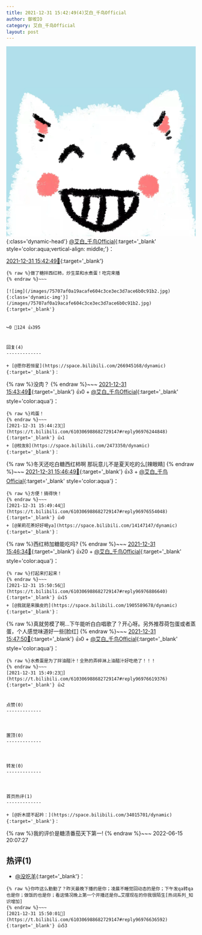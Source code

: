 ```yaml
---
title: 2021-12-31 15:42:49(4)艾白_千鸟Official
author: 御坂IO
category: 艾白_千鸟Official
layout: post
---
```


![img](/images/9ae8b9445fd0665cc014d9080156a45271be73c6.jpg){:class='dynamic-head'}
[@艾白_千鸟Official](https://space.bilibili.com/334537711/dynamic){:target='_blank' style='color:aqua;vertical-align: middle;'}：

[2021-12-31 15:42:49🔗](https://t.bilibili.com/610306988682729147){:target='_blank'}

~~~
{% raw %}做了糖拌西红柿，炒生菜和水煮蛋！吃完来播
{% endraw %}~~~

[![img](/images/75707af0a19acafe604c3ce3ec3d7ace6b0c91b2.jpg){:class='dynamic-img'}](/images/75707af0a19acafe604c3ce3ec3d7ace6b0c91b2.jpg){:target='_blank'}


↪️0 💬124 👍395


回复(4)
-------------

+ [@愿你若恒星](https://space.bilibili.com/266945168/dynamic){:target='_blank'}：
~~~
{% raw %}没肉？
{% endraw %}~~~
[2021-12-31 15:43:49🔗](https://t.bilibili.com/610306988682729147#reply96976148672){:target='_blank'} 👍0
    + [@艾白_千鸟Official](https://space.bilibili.com/334537711/dynamic){:target='_blank' style='color:aqua'}：
~~~
{% raw %}鸡蛋！
{% endraw %}~~~
[2021-12-31 15:44:23🔗](https://t.bilibili.com/610306988682729147#reply96976244848){:target='_blank'} 👍1
+ [@校友B](https://space.bilibili.com/2473350/dynamic){:target='_blank'}：
~~~
{% raw %}冬天还吃白糖西红柿啊 那玩意儿不是夏天吃的么[辣眼睛]
{% endraw %}~~~
[2021-12-31 15:46:49🔗](https://t.bilibili.com/610306988682729147#reply96976389600){:target='_blank'} 👍3
    + [@艾白_千鸟Official](https://space.bilibili.com/334537711/dynamic){:target='_blank' style='color:aqua'}：
~~~
{% raw %}方便！搞得快！
{% endraw %}~~~
[2021-12-31 15:49:44🔗](https://t.bilibili.com/610306988682729147#reply96976554048){:target='_blank'} 👍0
+ [@茉莉花茶好好喝ya](https://space.bilibili.com/14147147/dynamic){:target='_blank'}：
~~~
{% raw %}西红柿加糖能吃吗?
{% endraw %}~~~
[2021-12-31 15:46:34🔗](https://t.bilibili.com/610306988682729147#reply96976437808){:target='_blank'} 👍20
    + [@艾白_千鸟Official](https://space.bilibili.com/334537711/dynamic){:target='_blank' style='color:aqua'}：
~~~
{% raw %}打起来打起来！
{% endraw %}~~~
[2021-12-31 15:50:56🔗](https://t.bilibili.com/610306988682729147#reply96976886640){:target='_blank'} 👍15
+ [@我就是来臊皮的](https://space.bilibili.com/1905589678/dynamic){:target='_blank'}：
~~~
{% raw %}真就劳模了啊…下午能听白白唱歌了？开心呀。另外推荐荷包蛋或者蒸蛋，个人感觉味道好一些[脸红]
{% endraw %}~~~
[2021-12-31 15:47:50🔗](https://t.bilibili.com/610306988682729147#reply96976474768){:target='_blank'} 👍0
    + [@艾白_千鸟Official](https://space.bilibili.com/334537711/dynamic){:target='_blank' style='color:aqua'}：
~~~
{% raw %}水煮蛋是为了拌油醋汁！全熟的弄碎淋上油醋汁好吃绝了！！！
{% endraw %}~~~
[2021-12-31 15:49:23🔗](https://t.bilibili.com/610306988682729147#reply96976619376){:target='_blank'} 👍2


点赞(0)
-------------



置顶(0)
-------------



转发(0)
-------------



首页热评(1)
-------------

+ [@折木提不起衿：](https://space.bilibili.com/34015701/dynamic){:target='_blank'}：
~~~
{% raw %}我的评价是糖渍番茄天下第一!
{% endraw %}~~~
2022-06-15 20:07:27


热评(1)
-------------

+ [@没吃羊](https://space.bilibili.com/14361784/dynamic){:target='_blank'}：
~~~
{% raw %}你咋这么勤勤了？昨天最晚下播的是你；凌晨不睡觉回动态的是你；下午发qa转qa也是你；做饭的也是你；看这情况晚上第一个开播还是你…艾摆现在的你我很陌生[热词系列_知识增加]
{% endraw %}~~~
[2021-12-31 15:50:01🔗](https://t.bilibili.com/610306988682729147#reply96976636592){:target='_blank'} 👍53


